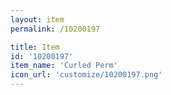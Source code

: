 ```yaml
---
layout: item
permalink: /10200197

title: Item
id: '10200197'
item_name: 'Curled Perm'
icon_url: 'customize/10200197.png'
---
```

